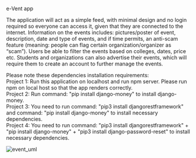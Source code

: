 e-Vent app

The application will act as a simple feed, with minimal design and no login required so everyone can access it, given that they are connected to the internet. Information on the events includes: pictures/poster of event, description, date and type of events, and if time permits, an anti-scam feature (meaning: people can flag certain organization/organizer as “scam”). 
Users be able to filter the events based on colleges, dates, price etc. Students and organizations can also advertise their events, which will require them to create an account to further manage the events.


Please note these dependencies installation requirements: </br>
Project 1: Run this application on localhost and run npm server. Please run npm on local host so that the app renders correctly. </br>
Project 2: Run command: "pip install django-money" to install django-money.</br>
Project 3: You need to run command: "pip3 install djangorestframework" and command: "pip install django-money" to install necessary dependencies.</br>
Project 4: You need to run command: "pip3 install djangorestframework" + "pip install django-money" + "pip3 install django-password-reset" to install necessary dependencies.</br>

![event_uml](https://user-images.githubusercontent.com/30184592/39497409-35323ea2-4d71-11e8-822b-b999f65d645b.png)
